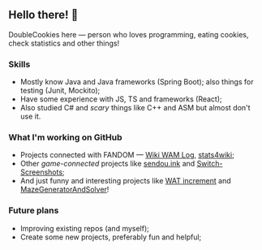 ## Hello there! 👋
DoubleCookies here — person who loves programming, eating cookies, check statistics and other things!

### Skills
- Mostly know Java and Java frameworks (Spring Boot); also things for testing (Junit, Mockito);
- Have some experience with JS, TS and frameworks (React);
- Also studied C# and *scary* things like C++ and ASM but almost don't use it.

### What I'm working on GitHub
- Projects connected with FANDOM — [Wiki WAM Log](https://github.com/DoubleCookies/wiki-wam-log), [stats4wiki](https://github.com/DoubleCookies/stats4wiki);
- Other *game-connected* projects like [sendou.ink](https://github.com/Sendouc/sendou.ink) and [Switch-Screenshots](https://github.com/RenanGreca/Switch-Screenshots);
- And just funny and interesting projects like [WAT increment](https://doublecookies.github.io/wat-increment) and [MazeGeneratorAndSolver](https://github.com/DoubleCookies/MazeGeneratorAndSolver)!

### Future plans
- Improving existing repos (and myself);
- Create some new projects, preferably fun and helpful;

<!---
DoubleCookies/DoubleCookies is a ✨ special ✨ repository because its `README.md` (this file) appears on your GitHub profile.
You can click the Preview link to take a look at your changes.
--->
